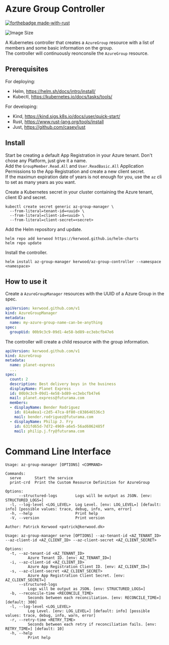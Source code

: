 # Azure Group Controller

[![forthebadge made-with-rust](http://ForTheBadge.com/images/badges/made-with-rust.svg)](https://www.rust-lang.org/)

![Image Size](https://ghcr-badge.egpl.dev/kerwood/azure-group-controller/size?tag=latest)

A Kubernetes controller that creates a `AzureGroup` resource with a list of members and some basic information on the group.  
The controller will continuously reonconsile the `AzureGroup` resource.

## Prerequisites

For deploying:

- Helm, <https://helm.sh/docs/intro/install/>
- Kubectl, <https://kubernetes.io/docs/tasks/tools/>

For developing:

- Kind, <https://kind.sigs.k8s.io/docs/user/quick-start/>
- Rust, <https://www.rust-lang.org/tools/install>
- Just, <https://github.com/casey/just>

## Install

Start be creating a default App Registration in your Azure tenant. Don't chose any Platform, just give it a name.  
Add the `GroupMember.Read.All` and `User.ReadBasic.All` Application Permissions to the App Registration and create a new client secret.  
If the maximun expiration date of years is not enough for you, use the `az` cli to set as many years as you want.

Create a Kubernetes secret in your cluster containing the Azure tenant, client ID and secret.

```
kubectl create secret generic az-group-manager \
  --from-literal=tenant-id=<uuid> \
  --from-literal=client-id=<uuid> \
  --from-literal=client-secret=<secret>
```

Add the Helm repository and update.

```
helm repo add kerwood https://kerwood.github.io/helm-charts
helm repo update
```

Install the controller.

```
helm install az-group-manager kerwood/az-group-controller --namespace <namespace>
```

## How to use it

Create a `AzureGroupManager` resources with the UUID of a Azure Group in the spec.

```yaml
apiVersion: kerwood.github.com/v1
kind: AzureGroupManager
metadata:
  name: my-azure-group-name-can-be-anything
spec:
  groupUid: 00b9c3c9-09d1-4e58-bd89-ec3ebcfb47e6
```

The controller will create a child resource with the group information.

```yaml
apiVersion: kerwood.github.com/v1
kind: AzureGroup
metadata:
  name: planet-express
  ...
spec:
  count: 2
  description: Best delivery boys in the business
  displayName: Planet Express
  id: 00b9c3c9-09d1-4e58-bd89-ec3ebcfb47e6
  mail: planet.express@futurama.com
  members:
  - displayName: Bender Rodriguez
    id: 814a8ea1-c2d5-47ca-8f80-c838646536c3
    mail: bender.rodriguez@futurama.com
  - displayName: Philip J. Fry
    id: 631fd65d-7d72-4969-a6e5-56ad6062485f
    mail: philip.j.fry@futurama.com
```

# Command Line Interface

```
Usage: az-group-manager [OPTIONS] <COMMAND>

Commands:
  serve      Start the service
  print-crd  Print the Custom Resource Definition for AzureGroup

Options:
      --structured-logs        Logs will be output as JSON. [env: STRUCTURED_LOGS=]
  -l, --log-level <LOG_LEVEL>  Log Level. [env: LOG_LEVEL=] [default: info] [possible values: trace, debug, info, warn, error]
  -h, --help                   Print help
  -V, --version                Print version

Author: Patrick Kerwood <patrick@kerwood.dk>
```

```
Usage: az-group-manager serve [OPTIONS] --az-tenant-id <AZ_TENANT_ID> --az-client-id <AZ_CLIENT_ID> --az-client-secret <AZ_CLIENT_SECRET>

Options:
  -t, --az-tenant-id <AZ_TENANT_ID>
          Azure Tenant ID. [env: AZ_TENANT_ID=]
  -i, --az-client-id <AZ_CLIENT_ID>
          Azure App Registration Client ID. [env: AZ_CLIENT_ID=]
  -s, --az-client-secret <AZ_CLIENT_SECRET>
          Azure App Registration Client Secret. [env: AZ_CLIENT_SECRET=]
      --structured-logs
          Logs will be output as JSON. [env: STRUCTURED_LOGS=]
  -b, --reconcile-time <RECONCILE_TIME>
          Seconds between each reconciliation. [env: RECONCILE_TIME=] [default: 300]
  -l, --log-level <LOG_LEVEL>
          Log Level. [env: LOG_LEVEL=] [default: info] [possible values: trace, debug, info, warn, error]
  -r, --retry-time <RETRY_TIME>
          Seconds between each retry if reconciliation fails. [env: RETRY_TIME=] [default: 10]
  -h, --help
          Print help
```
